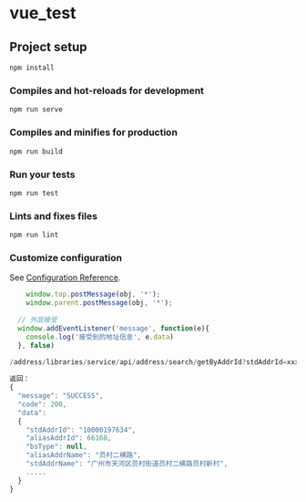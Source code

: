 # vue_test

## Project setup
```
npm install
```

### Compiles and hot-reloads for development
```
npm run serve
```

### Compiles and minifies for production
```
npm run build
```

### Run your tests
```
npm run test
```

### Lints and fixes files
```
npm run lint
```

### Customize configuration
See [Configuration Reference](https://cli.vuejs.org/config/).


```js
    window.top.postMessage(obj, '*');
    window.parent.postMessage(obj, '*');
  
  // 外层接受
  window.addEventListener('message', function(e){
    console.log('接受到的地址信息', e.data)
  }, false)
  
/address/libraries/service/api/address/search/getByAddrId?stdAddrId=xxx&aliasAddrId=xxx

返回：
{
  "message": "SUCCESS",
  "code": 200,
  "data":
  {
    "stdAddrId": "10000197634",
    "aliasAddrId": 66168,
    "bsType": null,
    "aliasAddrName": "员村二横路",
    "stdAddrName": "广州市天河区员村街道员村二横路员村新村",
    .....
  }
}
  
  
```


